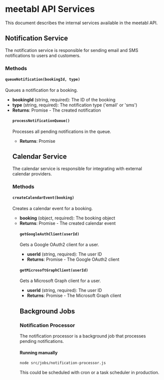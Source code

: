 # meetabl API Services

This document describes the internal services available in the meetabl API.

## Notification Service

The notification service is responsible for sending email and SMS notifications to users and customers.

### Methods

#### `queueNotification(bookingId, type)`

Queues a notification for a booking.

- **bookingId** (string, required): The ID of the booking
- **type** (string, required): The notification type ('email' or 'sms')
- **Returns**: Promise<Object> - The created notification

#### `processNotificationQueue()`

Processes all pending notifications in the queue.

- **Returns**: Promise<void>

## Calendar Service

The calendar service is responsible for integrating with external calendar providers.

### Methods

#### `createCalendarEvent(booking)`

Creates a calendar event for a booking.

- **booking** (object, required): The booking object
- **Returns**: Promise<Object> - The created calendar event

#### `getGoogleAuthClient(userId)`

Gets a Google OAuth2 client for a user.

- **userId** (string, required): The user ID
- **Returns**: Promise<OAuth2Client> - The Google OAuth2 client

#### `getMicrosoftGraphClient(userId)`

Gets a Microsoft Graph client for a user.

- **userId** (string, required): The user ID
- **Returns**: Promise<Client> - The Microsoft Graph client

## Background Jobs

### Notification Processor

The notification processor is a background job that processes pending notifications.

#### Running manually

```bash
node src/jobs/notification-processor.js
```

This could be scheduled with cron or a task scheduler in production.